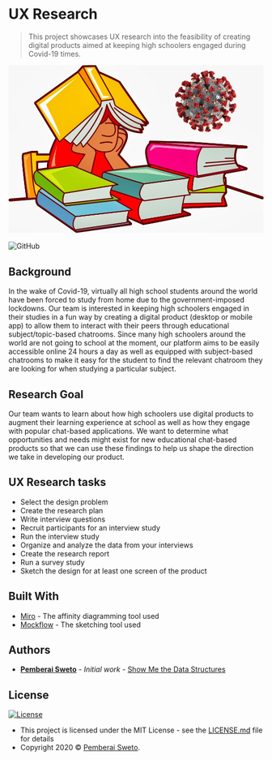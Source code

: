 # UX Research

> This project showcases UX research into the feasibility of creating digital products aimed at keeping high schoolers engaged during Covid-19 times.

![](corona-vs-student.jpg)

![GitHub](https://img.shields.io/github/license/mashape/apistatus.svg)

## Background

In the wake of Covid-19, virtually all high school students around the world have been forced to study from home due to the government-imposed lockdowns. Our team is interested in keeping high schoolers engaged in their studies in a fun way by creating a digital product (desktop or mobile app) to allow them to interact with their peers through educational subject/topic-based chatrooms. Since many high schoolers around the world are not going to school at the moment, our platform aims to be easily accessible online 24 hours a day as well as equipped with subject-based chatrooms to make it easy for the student to find the relevant chatroom they are looking for when studying a particular subject.

## Research Goal

Our team wants to learn about how high schoolers use digital products to augment their learning experience at school as well as how they engage with popular chat-based applications. We want to determine what opportunities and needs might exist for new educational chat-based products so that we can use these findings to help us shape the direction we take in developing our product.

## UX Research tasks
* Select the design problem
* Create the research plan
* Write interview questions
* Recruit participants for an interview study
* Run the interview study
* Organize and analyze the data from your interviews
* Create the research report
* Run a survey study
* Sketch the design for at least one screen of the product

## Built With

* [Miro](https://miro.com/) - The affinity diagramming tool used
* [Mockflow](https://mockflow.com/) - The sketching tool used

## Authors

* **[Pemberai Sweto](https://github.com/thepembeweb)** - *Initial work* - [Show Me the Data Structures](https://github.com/thepembeweb/show-me-the-data-structures)

## License

[![License](http://img.shields.io/:license-mit-green.svg?style=flat-square)](http://badges.mit-license.org)

- This project is licensed under the MIT License - see the [LICENSE.md](LICENSE.md) file for details
- Copyright 2020 © [Pemberai Sweto](https://github.com/thepembeweb).


